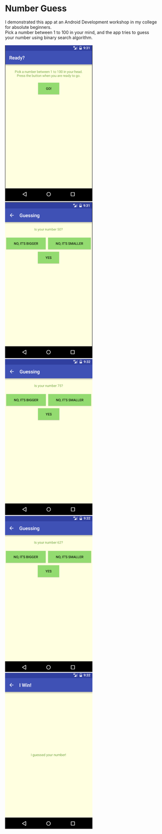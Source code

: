 # Number Guess
I demonstrated this app at an Android Development workshop in my college for absolute beginners.</br>
Pick a number between 1 to 100 in your mind, and the app tries to guess your number using binary search algorithm.</br></br>
<img src="https://github.com/Shrreya/Number-Guess/blob/master/screenshots/1.png" width="288" height="512" />
<img src="https://github.com/Shrreya/Number-Guess/blob/master/screenshots/2.png" width="288" height="512" />
<img src="https://github.com/Shrreya/Number-Guess/blob/master/screenshots/3.png" width="288" height="512" />
<img src="https://github.com/Shrreya/Number-Guess/blob/master/screenshots/4.png" width="288" height="512" />
<img src="https://github.com/Shrreya/Number-Guess/blob/master/screenshots/5.png" width="288" height="512" />
